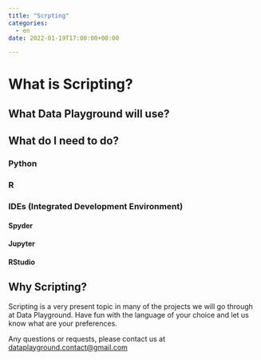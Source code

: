 ```yaml
---
title: "Scrpting"
categories: 
  - en
date: 2022-01-19T17:00:00+00:00

---
```


# What is Scripting?



## What Data Playground will use?



## What do I need to do?

### Python



### R



### IDEs (Integrated Development Environment)



#### Spyder



#### Jupyter



#### RStudio



## Why Scripting?





Scripting is a very present topic in many of the projects we will go through at Data Playground. Have fun with the language of your choice and let us know what are your preferences. 

Any questions or requests, please contact us at dataplayground.contact@gmail.com
